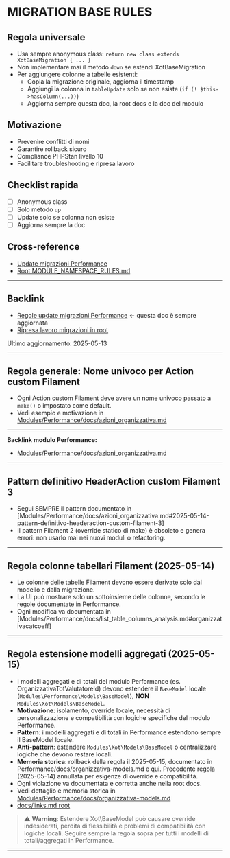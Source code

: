 # MIGRATION BASE RULES

## Regola universale
- Usa sempre anonymous class: `return new class extends XotBaseMigration { ... }`
- Non implementare mai il metodo `down` se estendi XotBaseMigration
- Per aggiungere colonne a tabelle esistenti:
  - Copia la migrazione originale, aggiorna il timestamp
  - Aggiungi la colonna in `tableUpdate` solo se non esiste (`if (! $this->hasColumn(...))`)
  - Aggiorna sempre questa doc, la root docs e la doc del modulo

## Motivazione
- Prevenire conflitti di nomi
- Garantire rollback sicuro
- Compliance PHPStan livello 10
- Facilitare troubleshooting e ripresa lavoro

## Checklist rapida
- [ ] Anonymous class
- [ ] Solo metodo `up`
- [ ] Update solo se colonna non esiste
- [ ] Aggiorna sempre la doc

## Cross-reference
- [Update migrazioni Performance](../../Performance/docs/migration_update_rules.md)
- [Root MODULE_NAMESPACE_RULES.md](../../../docs/MODULE_NAMESPACE_RULES.md)

---

## Backlink
- [Regole update migrazioni Performance](../../Performance/docs/migration_update_rules.md) ← questa doc è sempre aggiornata
- [Ripresa lavoro migrazioni in root](../../../docs/MODULE_NAMESPACE_RULES.md)

Ultimo aggiornamento: 2025-05-13

---

## Regola generale: Nome univoco per Action custom Filament

- Ogni Action custom Filament deve avere un nome univoco passato a `make()` o impostato come default.
- Vedi esempio e motivazione in [Modules/Performance/docs/azioni_organizzativa.md](../../Performance/docs/azioni_organizzativa.md#2025-05-14-regola-nome-univoco-per-headeraction-filament)

---

**Backlink modulo Performance:**
- [Modules/Performance/docs/azioni_organizzativa.md](../../Performance/docs/azioni_organizzativa.md)

---

## Pattern definitivo HeaderAction custom Filament 3

- Segui SEMPRE il pattern documentato in [Modules/Performance/docs/azioni_organizzativa.md#2025-05-14-pattern-definitivo-headeraction-custom-filament-3]
- Il pattern Filament 2 (override statico di make) è obsoleto e genera errori: non usarlo mai nei nuovi moduli o refactoring.

---

## Regola colonne tabellari Filament (2025-05-14)

- Le colonne delle tabelle Filament devono essere derivate solo dal modello e dalla migrazione.
- La UI può mostrare solo un sottoinsieme delle colonne, secondo le regole documentate in Performance.
- Ogni modifica va documentata in [Modules/Performance/docs/list_table_columns_analysis.md#organizzativacatcoeff]

---

## Regola estensione modelli aggregati (2025-05-15)

- I modelli aggregati e di totali del modulo Performance (es. OrganizzativaTotValutatoreId) devono estendere il `BaseModel` locale (`Modules\Performance\Models\BaseModel`), **NON** `Modules\Xot\Models\BaseModel`.
- **Motivazione**: isolamento, override locale, necessità di personalizzazione e compatibilità con logiche specifiche del modulo Performance.
- **Pattern**: i modelli aggregati e di totali in Performance estendono sempre il BaseModel locale.
- **Anti-pattern**: estendere `Modules\Xot\Models\BaseModel` o centralizzare logiche che devono restare locali.
- **Memoria storica**: rollback della regola il 2025-05-15, documentato in Performance/docs/organizzativa-models.md e qui. Precedente regola (2025-05-14) annullata per esigenze di override e compatibilità.
- Ogni violazione va documentata e corretta anche nella root docs.
- Vedi dettaglio e memoria storica in [Modules/Performance/docs/organizzativa-models.md](../../Performance/docs/organizzativa-models.md#organizzativatotvalutatoreid-regola-di-estensione)
- [docs/links.md root](../../../docs/links.md)

> ⚠️ **Warning**: Estendere Xot\BaseModel può causare override indesiderati, perdita di flessibilità e problemi di compatibilità con logiche locali. Seguire sempre la regola sopra per tutti i modelli di totali/aggregati in Performance.

---
